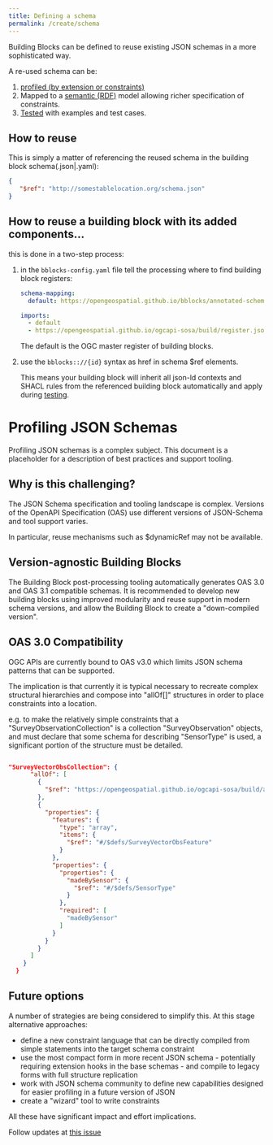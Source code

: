 ```yaml
---
title: Defining a schema
permalink: /create/schema
---
```

Building Blocks can be defined to reuse existing JSON schemas in a more sophisticated way.

A re-used schema can be:

1. [profiled (by extension or constraints)](#profiling-json-schemas)
2. Mapped to a [semantic (RDF)](rdf-only) model allowing richer specification of constraints.
3. [Tested](validation) with examples and test cases.

## How to reuse

This is simply a matter of referencing the reused schema in the building block schema(.json|.yaml):

```json
{ 
   "$ref": "http://somestablelocation.org/schema.json"
}
```

## How to reuse a building block with its added components...

this is done in a two-step process:

1. in the `bblocks-config.yaml` file tell the processing where to find building block registers:
    
    ```yaml
    schema-mapping:
      default: https://opengeospatial.github.io/bblocks/annotated-schemas/
    
    imports:
      - default
      - https://opengeospatial.github.io/ogcapi-sosa/build/register.json
    ```
    
    The default is the OGC master register of building blocks.

2. use the `bblocks:://{id}` syntax as href in schema $ref elements. 

    This means your building block will inherit all json-ld contexts and SHACL rules from the referenced building block automatically and apply during [testing](../create/validation).


# Profiling JSON Schemas

Profiling JSON schemas is a complex subject. This document is a placeholder for a description of best practices and support tooling.

## Why is this challenging?

The JSON Schema specification and tooling landscape is complex.  Versions of the OpenAPI Specification (OAS) use different versions of JSON-Schema and tool support varies.

In particular, reuse mechanisms such as $dynamicRef may not be available.

## Version-agnostic Building Blocks

The Building Block post-processing tooling automatically generates OAS 3.0 and OAS 3.1 compatible schemas. It is recommended to develop new building blocks using improved modularity and reuse support in modern schema versions, and allow the Building Block to create a "down-compiled version".

## OAS 3.0 Compatibility

OGC APIs are currently bound to OAS v3.0 which limits JSON schema patterns that can be supported.

The implication is that currently it is typical necessary to recreate complex structural hierarchies and compose into "allOf[]" structures in order to place constraints into a location.

e.g. to make the relatively simple constraints that a "SurveyObservationCollection" is a collection  "SurveyObservation" objects, and must declare that some schema for describing "SensorType" is used, a significant portion of the structure must be detailed.

```json

"SurveyVectorObsCollection": {
      "allOf": [
        {
          "$ref": "https://opengeospatial.github.io/ogcapi-sosa/build/annotated/unstable/sosa/features/observationCollection/schema.json"
        },
        {
          "properties": {
            "features": {
              "type": "array",
              "items": {
                "$ref": "#/$defs/SurveyVectorObsFeature"
              }
            },
            "properties": {
              "properties": {
                "madeBySensor": {
                  "$ref": "#/$defs/SensorType"
                }
              },
              "required": [
                "madeBySensor"
              ]
            }
          }
        }
      ]
    }
  }
```

## Future options

A number of strategies are being considered to simplify this. At this stage alternative approaches:
- define a new constraint language that can be directly compiled from simple statements into the target schema constraint
- use the most compact form in more recent JSON schema - potentially requiring extension hooks in the base schemas - and compile to legacy forms with full structure replication
- work with JSON schema community to define new capabilities designed for easier profiling in a future version of JSON
- create a "wizard" tool to write constraints

All these have significant impact and effort implications.

Follow updates at [this issue](https://github.com/opengeospatial/bblock-template/issues/2)
